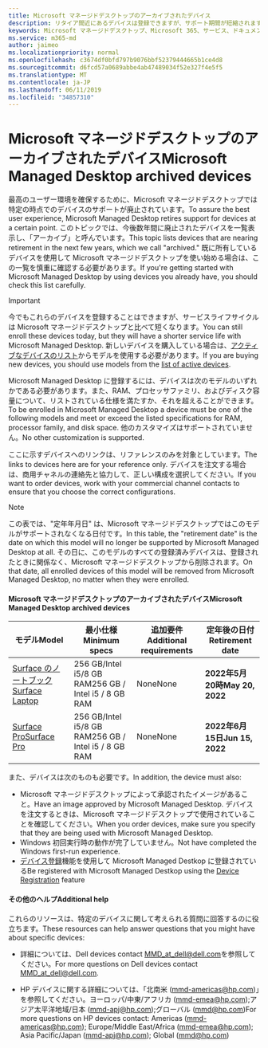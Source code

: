 ```yaml
---
title: Microsoft マネージドデスクトップのアーカイブされたデバイス
description: リタイア間近にあるデバイスは登録できますが、サポート期間が短縮されます。
keywords: Microsoft マネージドデスクトップ、Microsoft 365、サービス、ドキュメント
ms.service: m365-md
author: jaimeo
ms.localizationpriority: normal
ms.openlocfilehash: c3674df0bfd797b9076bbf52379444665b1ce4d8
ms.sourcegitcommit: d6fcd57a0689abbe4ab47489034f52e327f4e5f5
ms.translationtype: MT
ms.contentlocale: ja-JP
ms.lasthandoff: 06/11/2019
ms.locfileid: "34857310"
---
```

# <a name="microsoft-managed-desktop-archived-devices"></a><span data-ttu-id="47976-104">Microsoft マネージドデスクトップのアーカイブされたデバイス</span><span class="sxs-lookup"><span data-stu-id="47976-104">Microsoft Managed Desktop archived devices</span></span>

<span data-ttu-id="47976-105">最高のユーザー環境を確保するために、Microsoft マネージドデスクトップでは特定の時点でのデバイスのサポートが廃止されています。</span><span class="sxs-lookup"><span data-stu-id="47976-105">To assure the best user experience, Microsoft Managed Desktop retires support for devices at a certain point.</span></span> <span data-ttu-id="47976-106">このトピックでは、今後数年間に廃止されたデバイスを一覧表示し、「アーカイブ」と呼んでいます。</span><span class="sxs-lookup"><span data-stu-id="47976-106">This topic lists devices that are nearing retirement in the next few years, which we call "archived."</span></span> <span data-ttu-id="47976-107">既に所有しているデバイスを使用して Microsoft マネージドデスクトップを使い始める場合は、この一覧を慎重に確認する必要があります。</span><span class="sxs-lookup"><span data-stu-id="47976-107">If you're getting started with Microsoft Managed Desktop by using devices you already have, you should check this list carefully.</span></span>

>[!IMPORTANT]
><span data-ttu-id="47976-108">今でもこれらのデバイスを登録することはできますが、サービスライフサイクルは Microsoft マネージドデスクトップと比べて短くなります。</span><span class="sxs-lookup"><span data-stu-id="47976-108">You can still enroll these devices today, but they will have a shorter service life with Microsoft Managed Desktop.</span></span> <span data-ttu-id="47976-109">新しいデバイスを購入している場合は、[アクティブなデバイスのリスト](./device-list.md)からモデルを使用する必要があります。</span><span class="sxs-lookup"><span data-stu-id="47976-109">If you are buying new devices, you should use models from the [list of active devices](./device-list.md).</span></span>

<!-- Microsoft 365 E5; Device as a Service -->
<!-- Split from device & technologies topic. Destination topic for aka.ms/device-list  -->
<span data-ttu-id="47976-110">Microsoft Managed Desktop に登録するには、デバイスは次のモデルのいずれかである必要があります。また、RAM、プロセッサファミリ、およびディスク容量について、リストされている仕様を満たすか、それを超えることができます。</span><span class="sxs-lookup"><span data-stu-id="47976-110">To be enrolled in Microsoft Managed Desktop a device must be one of the following models and meet or exceed the listed specifications for RAM, processor family, and disk space.</span></span> <span data-ttu-id="47976-111">他のカスタマイズはサポートされていません。</span><span class="sxs-lookup"><span data-stu-id="47976-111">No other customization is supported.</span></span>

<span data-ttu-id="47976-112">ここに示すデバイスへのリンクは、リファレンスのみを対象としています。</span><span class="sxs-lookup"><span data-stu-id="47976-112">The links to devices here are for your reference only.</span></span> <span data-ttu-id="47976-113">デバイスを注文する場合は、商用チャネルの連絡先と協力して、正しい構成を選択してください。</span><span class="sxs-lookup"><span data-stu-id="47976-113">If you want to order devices, work with your commercial channel contacts to ensure that you choose the correct configurations.</span></span>

>[!NOTE]
><span data-ttu-id="47976-114">この表では、"定年年月日" は、Microsoft マネージドデスクトップではこのモデルがサポートされなくなる日付です。</span><span class="sxs-lookup"><span data-stu-id="47976-114">In this table, the "retirement date" is the date on which this model will no longer be supported by Microsoft Managed Desktop at all.</span></span> <span data-ttu-id="47976-115">その日に、このモデルのすべての登録済みデバイスは、登録されたときに関係なく、Microsoft マネージドデスクトップから削除されます。</span><span class="sxs-lookup"><span data-stu-id="47976-115">On that date, all enrolled devices of this model will be removed from Microsoft Managed Desktop, no matter when they were enrolled.</span></span>

#### <a name="microsoft-managed-desktop-archived-devices"></a><span data-ttu-id="47976-116">Microsoft マネージドデスクトップのアーカイブされたデバイス</span><span class="sxs-lookup"><span data-stu-id="47976-116">Microsoft Managed Desktop archived devices</span></span>

| <span data-ttu-id="47976-117">モデル</span><span class="sxs-lookup"><span data-stu-id="47976-117">Model</span></span>  | <span data-ttu-id="47976-118">最小仕様</span><span class="sxs-lookup"><span data-stu-id="47976-118">Minimum specs</span></span>  | <span data-ttu-id="47976-119">追加要件 </span><span class="sxs-lookup"><span data-stu-id="47976-119">Additional requirements</span></span>  | <span data-ttu-id="47976-120">定年後の日付</span><span class="sxs-lookup"><span data-stu-id="47976-120">Retirement date</span></span> |
|---------|---------|---------|---------|
|[<span data-ttu-id="47976-121">Surface のノートブック</span><span class="sxs-lookup"><span data-stu-id="47976-121">Surface Laptop</span></span>](https://www.microsoft.com/en-us/p/surface-laptop-1st-gen-for-business/8w36k32zm453/g4vs?cid=msft_web_collection&CustomerIntent=Consumer&activetab=pivot%3aoverviewtab) | <span data-ttu-id="47976-122">256 GB/Intel i5/8 GB RAM</span><span class="sxs-lookup"><span data-stu-id="47976-122">256 GB / Intel i5 / 8 GB RAM</span></span> | <span data-ttu-id="47976-123">None</span><span class="sxs-lookup"><span data-stu-id="47976-123">None</span></span> | <span data-ttu-id="47976-124">**2022年5月20時**</span><span class="sxs-lookup"><span data-stu-id="47976-124">**May 20, 2022**</span></span> |
|[<span data-ttu-id="47976-125">Surface Pro</span><span class="sxs-lookup"><span data-stu-id="47976-125">Surface Pro</span></span>](https://www.microsoft.com/en-us/p/surface-pro-5th-gen-for-business/907tds4dgwwv/kkzn?cid=msft_web_collection&CustomerIntent=Consumer) | <span data-ttu-id="47976-126">256 GB/Intel i5/8 GB RAM</span><span class="sxs-lookup"><span data-stu-id="47976-126">256 GB / Intel i5 / 8 GB RAM</span></span> | <span data-ttu-id="47976-127">None</span><span class="sxs-lookup"><span data-stu-id="47976-127">None</span></span> | <span data-ttu-id="47976-128">**2022年6月15日**</span><span class="sxs-lookup"><span data-stu-id="47976-128">**Jun 15, 2022**</span></span> |


<span data-ttu-id="47976-129">また、デバイスは次のものも必要です。</span><span class="sxs-lookup"><span data-stu-id="47976-129">In addition, the device must also:</span></span>

- <span data-ttu-id="47976-130">Microsoft マネージドデスクトップによって承認されたイメージがあること。</span><span class="sxs-lookup"><span data-stu-id="47976-130">Have an image approved by Microsoft Managed Desktop.</span></span> <span data-ttu-id="47976-131">デバイスを注文するときは、Microsoft マネージドデスクトップで使用されていることを確認してください。</span><span class="sxs-lookup"><span data-stu-id="47976-131">When you order devices, make sure you specify that they are being used with Microsoft Managed Desktop.</span></span>
- <span data-ttu-id="47976-132">Windows 初回実行時の動作が完了していません。</span><span class="sxs-lookup"><span data-stu-id="47976-132">Not have completed the Windows first-run experience.</span></span>
- <span data-ttu-id="47976-133">[デバイス登録](https://aka.ms/mmddrhelp)機能を使用して Microsoft Managed Destkop に登録されている</span><span class="sxs-lookup"><span data-stu-id="47976-133">Be registered with Microsoft Managed Destkop using the [Device Registration](https://aka.ms/mmddrhelp) feature</span></span>

#### <a name="additional-help"></a><span data-ttu-id="47976-134">その他のヘルプ</span><span class="sxs-lookup"><span data-stu-id="47976-134">Additional help</span></span>

<span data-ttu-id="47976-135">これらのリソースは、特定のデバイスに関して考えられる質問に回答するのに役立ちます。</span><span class="sxs-lookup"><span data-stu-id="47976-135">These resources can help answer questions that you might have about specific devices:</span></span>

- <span data-ttu-id="47976-136">詳細については、Dell devices contact [MMD_at_dell@dell.com](mailto:MMD_at_dell@dell.com)を参照してください。</span><span class="sxs-lookup"><span data-stu-id="47976-136">For more questions on Dell devices contact [MMD_at_dell@dell.com](mailto:MMD_at_dell@dell.com).</span></span>

- <span data-ttu-id="47976-137">HP デバイスに関する詳細については、「北南米 ([mmd-americas@hp.com](mailto:mmd-americas@hp.com))」を参照してください。ヨーロッパ/中東/アフリカ ([mmd-emea@hp.com](mailto:mmd-emea@hp.com));アジア太平洋地域/日本 ([mmd-apj@hp.com](mailto:mmd-apj@hp.com));グローバル ([mmd@hp.com](mailto:mmd@hp.com))</span><span class="sxs-lookup"><span data-stu-id="47976-137">For more questions on HP devices contact: Americas ([mmd-americas@hp.com](mailto:mmd-americas@hp.com)); Europe/Middle East/Africa ([mmd-emea@hp.com](mailto:mmd-emea@hp.com)); Asia Pacific/Japan ([mmd-apj@hp.com](mailto:mmd-apj@hp.com)); Global ([mmd@hp.com](mailto:mmd@hp.com))</span></span>
